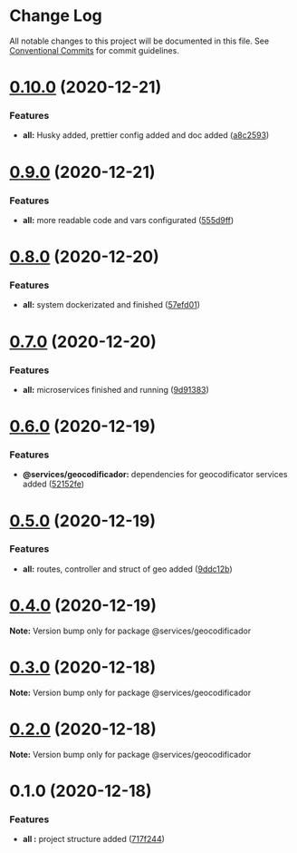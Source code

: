 # Change Log

All notable changes to this project will be documented in this file.
See [Conventional Commits](https://conventionalcommits.org) for commit guidelines.

# [0.10.0](https://github.com/lucabecci/andreani-technicalevaluation/compare/v0.9.0...v0.10.0) (2020-12-21)


### Features

* **all:** Husky added, prettier config added and doc added ([a8c2593](https://github.com/lucabecci/andreani-technicalevaluation/commit/a8c2593bbb5dc8c9f150208cfd4b2ab525c6e818))





# [0.9.0](https://github.com/lucabecci/andreani-technicalevaluation/compare/v0.8.0...v0.9.0) (2020-12-21)


### Features

* **all:** more readable code and vars configurated ([555d9ff](https://github.com/lucabecci/andreani-technicalevaluation/commit/555d9ff7523c25a5e9f324d1406eda52143295fe))





# [0.8.0](https://github.com/lucabecci/andreani-technicalevaluation/compare/v0.7.0...v0.8.0) (2020-12-20)


### Features

* **all:** system dockerizated and finished ([57efd01](https://github.com/lucabecci/andreani-technicalevaluation/commit/57efd01bd0ae93b6be3980a5cf84d6c37281253e))





# [0.7.0](https://github.com/lucabecci/andreani-technicalevaluation/compare/v0.6.0...v0.7.0) (2020-12-20)


### Features

* **all:** microservices finished and running ([9d91383](https://github.com/lucabecci/andreani-technicalevaluation/commit/9d913835ac655fe02c191e8a7d0b75f619db840b))





# [0.6.0](https://github.com/lucabecci/andreani-technicalevaluation/compare/v0.5.0...v0.6.0) (2020-12-19)


### Features

* **@services/geocodificador:** dependencies for geocodificator services added ([52152fe](https://github.com/lucabecci/andreani-technicalevaluation/commit/52152fe4397f236ed85b3b7198f4db04f642284e))





# [0.5.0](https://github.com/lucabecci/andreani-technicalevaluation/compare/v0.4.0...v0.5.0) (2020-12-19)


### Features

* **all:** routes, controller and struct of geo added ([9ddc12b](https://github.com/lucabecci/andreani-technicalevaluation/commit/9ddc12b39f7a280449c6c7777b26b0ed75272e1b))





# [0.4.0](https://github.com/lucabecci/andreani-technicalevaluation/compare/v0.3.0...v0.4.0) (2020-12-19)

**Note:** Version bump only for package @services/geocodificador





# [0.3.0](https://github.com/lucabecci/andreani-technicalevaluation/compare/v0.2.0...v0.3.0) (2020-12-18)

**Note:** Version bump only for package @services/geocodificador





# [0.2.0](https://github.com/lucabecci/andreani-technicalevaluation/compare/v0.1.0...v0.2.0) (2020-12-18)

**Note:** Version bump only for package @services/geocodificador





# 0.1.0 (2020-12-18)


### Features

* **all :** project structure added ([717f244](https://github.com/lucabecci/andreani-technicalevaluation/commit/717f2444061f733f2e015d4b2a61307868c824d3))
